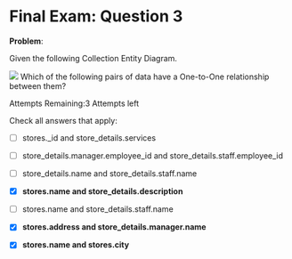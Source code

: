 # Final Exam: Question 3

**Problem**:

Given the following Collection Entity Diagram.

![](https://university-courses.s3.amazonaws.com/M320/product_catalog_relationships-1-1_ref_second.png)
Which of the following pairs of data have a One-to-One relationship between them?

Attempts Remaining:3 Attempts left

Check all answers that apply:

- [ ] stores.\_id and store_details.services

- [ ] store_details.manager.employee_id and store_details.staff.employee_id

- [ ] store_details.name and store_details.staff.name

- [x] **stores.name and store_details.description**

- [ ] stores.name and store_details.staff.name

- [x] **stores.address and store_details.manager.name**

- [x] **stores.name and stores.city**
